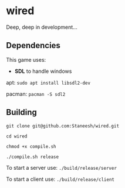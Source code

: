 # wired

Deep, deep in development...

## Dependencies 

This game uses:

- **SDL** to handle windows

apt: `sudo apt install libsdl2-dev`  

pacman: `pacman -S sdl2`

## Building

`git clone git@github.com:Staneesh/wired.git`

`cd wired`

`chmod +x compile.sh`

`./compile.sh release`

To start a server use:
`./build/release/server`

To start a client use:
`./build/release/client`
